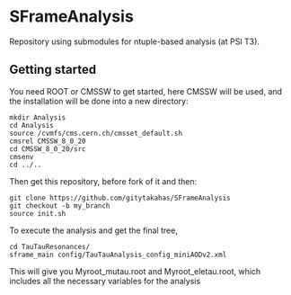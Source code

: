 # SFrameAnalysis

Repository using submodules for ntuple-based analysis (at PSI T3).

## Getting started

You need ROOT or CMSSW to get started, here CMSSW will be used, and the installation will be done into a new directory:
```
mkdir Analysis
cd Analysis
source /cvmfs/cms.cern.ch/cmsset_default.sh
cmsrel CMSSW_8_0_20
cd CMSSW_8_0_20/src
cmsenv
cd ../..
```
Then get this repository, before fork of it and then:
```
git clone https://github.com/gitytakahas/SFrameAnalysis
git checkout -b my_branch
source init.sh
```
To execute the analysis and get the final tree, 
```
cd TauTauResonances/
sframe_main config/TauTauAnalysis_config_miniAODv2.xml
```
This will give you Myroot_mutau.root and Myroot_eletau.root, which includes all the necessary variables for the analysis
